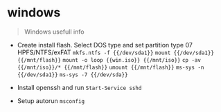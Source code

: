 # windows

> Windows usefull info

- Create install flash. Select DOS type and set partition type 07 HPFS/NTFS/exFAT
`mkfs.ntfs -f {{/dev/sda1}}`
`mount {{/dev/sda1}} {{/mnt/flash}}`
`mount -o loop {{win.iso}} {{/mnt/iso}}`
`cp -av {{/mnt/iso}}/* {{/mnt/flash}}`
`umount {{/mnt/flash}}`
`ms-sys -n {{/dev/sda1}}`
`ms-sys -7 {{/dev/sda}}`

- Install openssh and run
`Start-Service sshd`

- Setup autorun
`msconfig`
